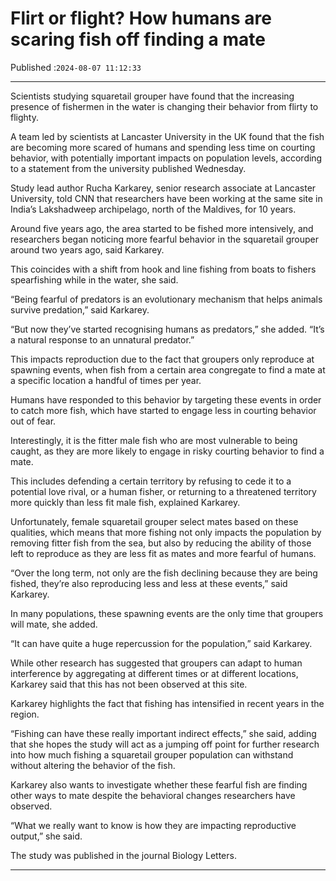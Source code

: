 # Flirt or flight? How humans are scaring fish off finding a mate

Published :`2024-08-07 11:12:33`

---

Scientists studying squaretail grouper have found that the increasing presence of fishermen in the water is changing their behavior from flirty to flighty.

A team led by scientists at Lancaster University in the UK found that the fish are becoming more scared of humans and spending less time on courting behavior, with potentially important impacts on population levels, according to a statement from the university published Wednesday.

Study lead author Rucha Karkarey, senior research associate at Lancaster University, told CNN that researchers have been working at the same site in India’s Lakshadweep archipelago, north of the Maldives, for 10 years.

Around five years ago, the area started to be fished more intensively, and researchers began noticing more fearful behavior in the squaretail grouper around two years ago, said Karkarey.

This coincides with a shift from hook and line fishing from boats to fishers spearfishing while in the water, she said.

“Being fearful of predators is an evolutionary mechanism that helps animals survive predation,” said Karkarey.

“But now they’ve started recognising humans as predators,” she added. “It’s a natural response to an unnatural predator.”

This impacts reproduction due to the fact that groupers only reproduce at spawning events, when fish from a certain area congregate to find a mate at a specific location a handful of times per year.

Humans have responded to this behavior by targeting these events in order to catch more fish, which have started to engage less in courting behavior out of fear.

Interestingly, it is the fitter male fish who are most vulnerable to being caught, as they are more likely to engage in risky courting behavior to find a mate.

This includes defending a certain territory by refusing to cede it to a potential love rival, or a human fisher, or returning to a threatened territory more quickly than less fit male fish, explained Karkarey.

Unfortunately, female squaretail grouper select mates based on these qualities, which means that more fishing not only impacts the population by removing fitter fish from the sea, but also by reducing the ability of those left to reproduce as they are less fit as mates and more fearful of humans.

“Over the long term, not only are the fish declining because they are being fished, they’re also reproducing less and less at these events,” said Karkarey.

In many populations, these spawning events are the only time that groupers will mate, she added.

“It can have quite a huge repercussion for the population,” said Karkarey.

While other research has suggested that groupers can adapt to human interference by aggregating at different times or at different locations, Karkarey said that this has not been observed at this site.

Karkarey highlights the fact that fishing has intensified in recent years in the region.

“Fishing can have these really important indirect effects,” she said, adding that she hopes the study will act as a jumping off point for further research into how much fishing a squaretail grouper population can withstand without altering the behavior of the fish.

Karkarey also wants to investigate whether these fearful fish are finding other ways to mate despite the behavioral changes researchers have observed.

“What we really want to know is how they are impacting reproductive output,” she said.

The study was published in the journal Biology Letters.

---

